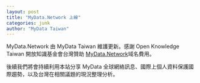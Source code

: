 ```yaml
---
layout: post
title: "MyData.Network 上線"
categories: junk
author: "MyData Taiwan"
---
```


MyData.Network 由 MyData Taiwan 維護更新。感謝 Open Knowledge Taiwan 開放知識基金會台灣贊助 [MyData.Network](/index)域名費用。
 
後續我們將會持續利用本站分享 MyData 全球網絡訊息、國際上個人資料保護國際趨勢，以及台灣在相關議題的現況整理分析。
